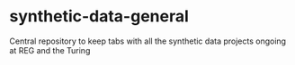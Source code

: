 # synthetic-data-general
Central repository to keep tabs with all the synthetic data projects ongoing at REG and the Turing

